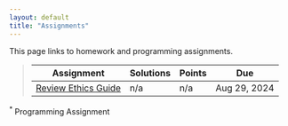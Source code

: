 ```yaml
---
layout: default
title: "Assignments"
---
```


This page links to homework and programming assignments.

> Assignment | Solutions | Points | Due
> ---------- | ---- | ------ | ---
> [Review Ethics Guide](assignment1.html) | n/a | n/a | Aug 29, 2024

<!--
> Chapter 1 [Homework](homework1.html) | [Review](homework1_review.html) | 100 | Sept 20, 2023
> Chapter 2 [Homework](homework2.html) | [Review](homework2_review.html) | 80 | Oct 02, 2023
-->

<sup>*</sup> Programming Assignment
